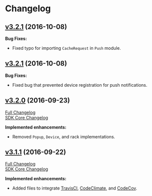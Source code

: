 # Changelog
## [v3.2.1](https://github.com/Kinvey/phonegap-sdk/tree/v3.2.1) (2016-10-08)

**Bug Fixes:**

- Fixed typo for importing `CacheRequest` in `Push` module.

## [v3.2.1](https://github.com/Kinvey/phonegap-sdk/tree/v3.2.1) (2016-10-08)

**Bug Fixes:**

- Fixed bug that prevented device registration for push notifications.

## [v3.2.0](https://github.com/Kinvey/phonegap-sdk/tree/v3.2.0) (2016-09-23)
[Full Changelog](https://github.com/Kinvey/phonegap-sdk/compare/3.1.1...3.2.0)<br/>
[SDK Core Changelog](https://github.com/Kinvey/javascript-sdk-core/blob/master/CHANGELOG.md)

**Implemented enhancements:**

- Removed `Popup`, `Device`, and rack implementations.

## [v3.1.1](https://github.com/Kinvey/phonegap-sdk/tree/v3.1.1) (2016-09-22)
[Full Changelog](https://github.com/Kinvey/phonegap-sdk/compare/3.1.0...3.1.1)<br/>
[SDK Core Changelog](https://github.com/Kinvey/javascript-sdk-core/blob/master/CHANGELOG.md)

**Implemented enhancements:**

- Added files to integrate [TravisCI](https://travis-ci.org/Kinvey/phonegap-sdk), [CodeClimate](https://codeclimate.com/github/Kinvey/phonegap-sdk), and [CodeCov](https://codecov.io/gh/Kinvey/phonegap-sdk).
